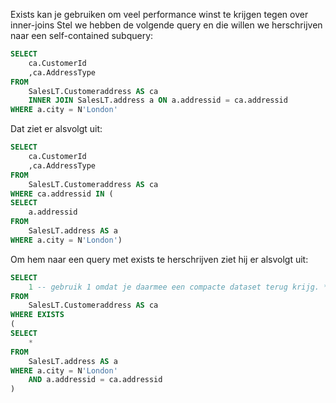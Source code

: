 Exists kan je gebruiken om veel performance winst te krijgen tegen over inner-joins
Stel we hebben de volgende query en die willen we herschrijven naar een self-contained subquery:

```sql
SELECT
    ca.CustomerId
    ,ca.AddressType
FROM
    SalesLT.Customeraddress AS ca
    INNER JOIN SalesLT.address a ON a.addressid = ca.addressid
WHERE a.city = N'London'
```

Dat ziet er alsvolgt uit:

```sql
SELECT
    ca.CustomerId
    ,ca.AddressType
FROM
    SalesLT.Customeraddress AS ca
WHERE ca.addressid IN (
SELECT
    a.addressid
FROM
    SalesLT.address AS a
WHERE a.city = N'London')

```

Om hem naar een query met exists te herschrijven ziet hij er alsvolgt uit:
```sql
SELECT
    1 -- gebruik 1 omdat je daarmee een compacte dataset terug krijg. * kan ook, T-SQL maakt hiervan een 1
FROM
    SalesLT.Customeraddress AS ca
WHERE EXISTS 
(
SELECT
    *
FROM
    SalesLT.address AS a
WHERE a.city = N'London'
    AND a.addressid = ca.addressid
)
```